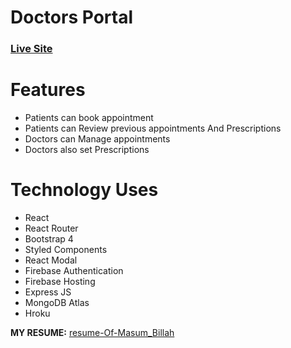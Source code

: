 # Doctors Portal

### [Live Site](https://doctors-portal-0-a1145.web.app/)

# Features

-   Patients can book appointment
-   Patients can Review previous appointments And Prescriptions
-   Doctors can Manage appointments
-   Doctors also set Prescriptions

# Technology Uses

-   React
-   React Router
-   Bootstrap 4
-   Styled Components
-   React Modal
-   Firebase Authentication
-   Firebase Hosting
-   Express JS
-   MongoDB Atlas
-   Hroku

**MY RESUME:** [resume-Of-Masum_Billah](https://rb.gy/fyoa14)
